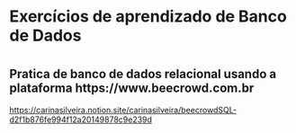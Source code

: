 
<h1> Exercícios de aprendizado de Banco de Dados<h1>
 
 <h2> Pratica de banco de dados relacional usando a plataforma https://www.beecrowd.com.br </h2>

 https://carinasilveira.notion.site/carinasilveira/beecrowdSQL-d2f1b876fe994f12a20149878c9e239d
